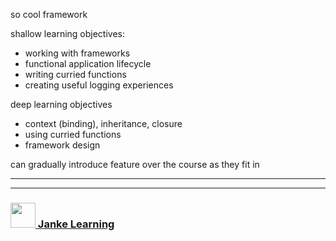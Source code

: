 so cool framework 

shallow learning objectives:
* working with frameworks
* functional application lifecycle
* writing curried functions
* creating useful logging experiences

deep learning objectives
* context (binding), inheritance, closure
* using curried functions
* framework design

can gradually introduce feature over the course as they fit in
___
___
### <a href="http://janke-learning.org" target="_blank"><img src="https://user-images.githubusercontent.com/18554853/50098409-22575780-021c-11e9-99e1-962787adaded.png" width="40" height="40"></img> Janke Learning</a>
